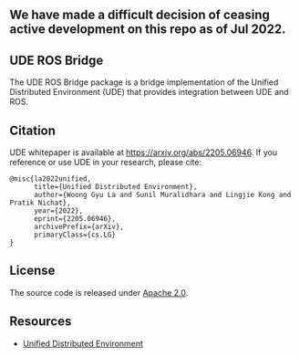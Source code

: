 ## We have made a difficult decision of ceasing active development on this repo as of Jul 2022.

## UDE ROS Bridge

The UDE ROS Bridge package is a bridge implementation of the Unified Distributed Environment (UDE) that provides integration between UDE and ROS. 

## Citation

UDE whitepaper is available at https://arxiv.org/abs/2205.06946. 
If you reference or use UDE in your research, please cite:

```
@misc{la2022unified,
      title={Unified Distributed Environment}, 
      author={Woong Gyu La and Sunil Muralidhara and Lingjie Kong and Pratik Nichat},
      year={2022},
      eprint={2205.06946},
      archivePrefix={arXiv},
      primaryClass={cs.LG}
}
```

## License

The source code is released under [Apache 2.0](https://aws.amazon.com/apache-2-0/).

## Resources
* [Unified Distributed Environment](https://github.com/aws-deepracer/ude)
